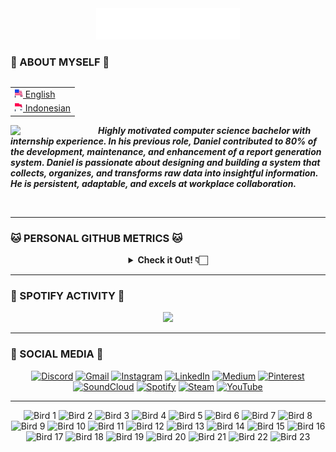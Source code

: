 <div align="center">
  <img src="assets/header_hello-albesta_github_profile_en.svg" alt="Hi, I'm Daniel D. Albesta 👋 I'm a 🚀 Indonesian developer 🚀 I ❤️ You guys XOXO"> </img>
</div>

### 🧙 ABOUT MYSELF 🧙

<div align="right">
  <table align="right">
   <tr><td><a href="README.md"><img src="assets/us_flag.png" height="13"> English</a></td></tr>
   <tr><td><a href="README_id.md"><img src="assets/id_flag.png" height="13"> Indonesian</a></td></tr>
  </table>

  <br>
</div>

<div>
  <img align="left" src="https://media.giphy.com/media/v1.Y2lkPTc5MGI3NjExanU4NHByM3V6Zmxzd2p3eGhuOWZxNjJ4Zjg0NThzcHlobWw4dmdrZyZlcD12MV9pbnRlcm5hbF9naWZfYnlfaWQmY3Q9cw/dMFZrx4ZdXCkRWuGLX/giphy.gif" width="140">

  <p align="left">
    <br>
    <em><b>Highly motivated computer science bachelor with internship experience. In his previous role, Daniel contributed to 80% of the development, maintenance, and enhancement of a report generation system. Daniel is passionate about designing and building a system that collects, organizes, and transforms raw data into insightful information. He is persistent, adaptable, and excels at workplace collaboration.</b></em>
  </p>
</div>

<br>

---

### 🐱 PERSONAL GITHUB METRICS 🐱

<div align="center">
  <details>
    <summary><b>Check it Out! 👇🏻</b></summary>
    <br>

  <img src="https://metrics.lecoq.io/hello-albesta?template=classic&isocalendar=1&languages=1&activity=1&habits=1&base=header%2C%20activity%2C%20community%2C%20repositories%2C%20metadata&base.indepth=false&base.hireable=false&base.skip=false&isocalendar=false&isocalendar.duration=half-year&languages=false&languages.limit=8&languages.threshold=0%25&languages.other=false&languages.colors=github&languages.sections=most-used&languages.indepth=false&languages.analysis.timeout=15&languages.analysis.timeout.repositories=7.5&languages.categories=markup%2C%20programming&languages.recent.categories=markup%2C%20programming&languages.recent.load=300&languages.recent.days=14&habits=false&habits.from=200&habits.days=14&habits.facts=true&habits.charts=false&habits.charts.type=classic&habits.trim=false&habits.languages.limit=8&habits.languages.threshold=0%25&activity=false&activity.limit=5&activity.load=300&activity.days=14&activity.visibility=all&activity.timestamps=false&activity.filter=all&config.timezone=Asia%2FJakarta">
  </details>
</div>

---

### 🎵 SPOTIFY ACTIVITY 🎵

<div align="center">
  <a href="https://spotify-github-profile.vercel.app/api/view?uid=31mit6lw4rk4zw5uikw62iv23x2a&redirect=true">
    <img src="https://spotify-github-profile.vercel.app/api/view?uid=31mit6lw4rk4zw5uikw62iv23x2a&cover_image=true&theme=default&show_offline=false&background_color=0d1117&interchange=true&bar_color_cover=true&bar_color=53b14f"/>
  </a>
</div>

---

### 🦄 SOCIAL MEDIA 🦄

<div align="center">
  <a href="https://discord.com/users/458449112254251009/"><img src="https://img.icons8.com/color/96/000000/discord-logo.png" alt="Discord"/></a>
  <a href="mailto:hello.albesta.work@gmail.com"><img src="https://img.icons8.com/color/96/000000/gmail.png" alt="Gmail"/></a>
  <a href="https://www.instagram.com/danielalbesta/"><img src="https://img.icons8.com/color/96/000000/instagram-new.png" alt="Instagram"/></a>
  <a href="https://www.linkedin.com/in/danielalbesta/"><img src="https://img.icons8.com/color/96/000000/linkedin.png" alt="LinkedIn"/></a>
  <a href="https://hello-albesta.medium.com/"><img src="https://img.icons8.com/color/96/000000/medium-logo.png" alt="Medium"/></a>
  <a href="https://id.pinterest.com/helloalbesta/"><img src="https://img.icons8.com/color/96/000000/pinterest--v1.png" alt="Pinterest"/></a>
  <a href="https://soundcloud.com/mrsimple_is_ajax"><img src="https://img.icons8.com/color/96/000000/soundcloud.png" alt="SoundCloud"/></a>
  <a href="https://open.spotify.com/user/31mit6lw4rk4zw5uikw62iv23x2a?si=ee1f248d906341a0"><img src="https://img.icons8.com/color/96/000000/spotify--v1.png" alt="Spotify"/></a>
  <a href="https://steamcommunity.com/id/hello-albesta"><img src="https://img.icons8.com/fluent/96/000000/steam.png" alt="Steam"/></a>
  <a href="https://www.youtube.com/@hello.albesta"><img src="https://img.icons8.com/color/96/000000/youtube.png" alt="YouTube"/></a>
</div>

---

<div align="center">
    <img src="https://cultofthepartyparrot.com/flags/hd/indiaparrot.gif" width="65" height="65" alt="Bird 1"/>
    <img src="https://cultofthepartyparrot.com/parrots/asyncparrot.gif" width="71" height="65" alt="Bird 2"/>
    <img src="https://cultofthepartyparrot.com/parrots/hd/exceptionallyfastparrot.gif" width="65" height="65" alt="Bird 3"/>
    <img src="https://cultofthepartyparrot.com/parrots/hd/60fpsparrot.gif" width="65" height="65" alt="Bird 4"/>
    <img src="https://cultofthepartyparrot.com/parrots/hd/jumpingparrot.gif" width="65" height="65" alt="Bird 5"/>
    <img src="https://cultofthepartyparrot.com/parrots/hd/opensourceparrot.gif" width="65" height="65" alt="Bird 6"/>
    <img src="https://cultofthepartyparrot.com/parrots/hd/dealwithitnowparrot.gif" width="65" height="65" alt="Bird 7"/>
    <img src="https://cultofthepartyparrot.com/parrots/hd/hypnoparrotlight.gif" width="65" height="65" alt="Bird 8"/>
    <img src="https://cultofthepartyparrot.com/parrots/databaseparrot.gif" width="65" height="65" alt="Bird 9"/>
    <img src="https://cultofthepartyparrot.com/parrots/fixparrot.gif" width="71" height="65" alt="Bird 10"/>
    <img src="https://cultofthepartyparrot.com/parrots/hd/laptop_parrot.gif" width="65" height="65" alt="Bird 11"/>
    <img src="https://cultofthepartyparrot.com/parrots/hd/spinningparrot.gif" width="65" height="65" alt="Bird 12"/>
    <img src="https://cultofthepartyparrot.com/parrots/hd/levitationparrot.gif" width="65" height="65" alt="Bird 13"/>
    <img src="https://cultofthepartyparrot.com/parrots/hd/meldparrot.gif" width="65" height="65" alt="Bird 14"/>
    <img src="https://cultofthepartyparrot.com/parrots/slomoparrot.gif" width="65" height="65" alt="Bird 15"/>
    <img src="https://cultofthepartyparrot.com/parrots/hd/moonwalkingparrot.gif" width="65" height="65" alt="Bird 16"/>
    <img src="https://cultofthepartyparrot.com/parrots/hd/stableparrot.gif" width="65" height="65" alt="Bird 17"/>
    <img src="https://cultofthepartyparrot.com/parrots/hd/scienceparrot.gif" width="65" height="65" alt="Bird 18"/>
    <img src="https://cultofthepartyparrot.com/parrots/hd/pirateparrot.gif" width="65" height="65" alt="Bird 19"/>
    <img src="https://cultofthepartyparrot.com/parrots/hd/footballparrot.gif" width="65" height="65" alt="Bird 20"/>
    <img src="https://cultofthepartyparrot.com/parrots/hd/illuminatiparrot.gif" width="65" height="65" alt="Bird 21"/>
    <img src="https://cultofthepartyparrot.com/parrots/hd/hypnoparrotdark.gif" width="65" height="65" alt="Bird 22"/>
    <img src="https://cultofthepartyparrot.com/parrots/hd/mustacheparrot.gif" width="65" height="65" alt="Bird 23"/>
</div>
